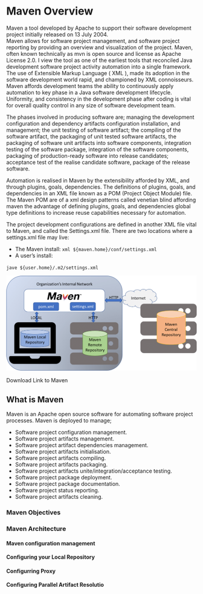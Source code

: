 
# Maven Overview

Maven a tool developed by Apache to support their software development project initially released on 13 July 2004.  
Maven allows for software project management, and software project reporting by providing an overview and visualization 
of the project.  Maven, often known technically as mvn is open source and license as Apache License 2.0.  I view the 
tool as one of the earliest tools that reconciled Java development software project activity automation into a single 
framework.  The use of Extensible Markup Language ( XML ), made its adoption in the software development world rapid, 
and championed by XML connoisseurs.  
Maven affords development teams the ability to continuously apply automation to 
key phase in a Java software development lifecycle.  Uniformity, and consistency in the development phase after coding 
is vital for overall quality control in any size of software development team.  

The phases involved in producing software are; managing the development configuration and dependency artifacts 
configuration installation, and management; the unit testing of software artifact; the compiling of the software artifact,
the packaging of unit tested software artifacts, the packaging of software unit artifacts into software components, integration
testing of the software package, integration of the software components, packaging of production-ready software into 
release candidates; acceptance test of the realise candidate software, package of the release software.

Automation is realised in Maven by the extensibility afforded by XML, and through plugins, goals, dependencies.  The
definitions of plugins, goals, and dependencies in an XML file known as a POM (Project Object Module) file.
The Maven POM are of a xml design patterns called venetian blind affording maven the advantage of defining plugins, goals, 
and dependencies global type definitions to increase reuse capabilities necessary for automation.
 
The project development configurations are defined in another XML file vital to Maven, and called the Settings.xml file.
There are two locations where a settings.xml file may live:

* The Maven install: 
``xml
${maven.home}/conf/settings.xml
``
* A user’s install: 

``jave
${user.home}/.m2/settings.xml
 ``

![Image](https://github.com/kakuffo/maven/blob/master/images/Maven-Architecture-ju.png)

 Download Link to Maven
 

## What is Maven

Maven is an Apache open source software for automating software project processes.  Maven is deployed
to manage;

* Software project configuration management.
* Software project artifacts management.
* Software project artifact dependencies management.
* Software project artifacts initialisation.
* Software project artifacts compiling.
* Software project artifacts packaging.
* Software project artifacts unite/integration/acceptance testing.
* Software project package deployment.
* Software project package documentation.
* Software project status reporting.
* Software project artifacts cleaning.

### Maven Objectives



### Maven Architecture


#### Maven configuration management


#### Configuring your Local Repository

#### Configurring Proxy


#### Configuring Parallel Artifact Resolutio


